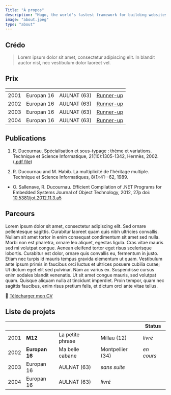 ```yaml
---
Title: "À propos"
description: "Hugo, the world's fastest framework for building websites"
image: "about.jpeg"
type: "about"
---
```


## Crédo

> Lorem ipsum dolor sit amet, consectetur adipiscing elit. In blandit auctor nisl, nec vestibulum dolor laoreet vel.

## Prix

| <!-- -->    |  <!-- -->   | <!-- -->  | <!-- -->  |
| ------ | ---------------- | ------ | ---|
| 2001 | Europan 16 | AULNAT (63) | [Runner-up](https://example.com) |
| 2002 | Europan 16 | AULNAT (63) | [Runner-up](https://example.com) |
| 2003 | Europan 16 | AULNAT (63) | [Runner-up](https://example.com) |
| 2004 | Europan 16 | AULNAT (63) | [Runner-up](https://example.com) |

## Publications

1. R. Ducournau.
  Spécialisation et sous-typage : thème et variations.
  Technique et Science Informatique, 21(10):1305-1342, Hermès, 2002. ([.pdf file](https://example.com))

1. R. Ducournau and M. Habib.
  La multiplicité de l'héritage multiple.
  Technique et Science Informatiques, 8(1):41--62, 1989.

- O. Sallenave, R. Ducournau.
  Efficient Compilation of .NET Programs for Embedded Systems
  Journal of Object Technology, 2012, 27p
  doi: [10.5381/jot.2012.11.3.a5](https://example.com)

## Parcours

Lorem ipsum dolor sit amet, consectetur adipiscing elit. Sed ornare pellentesque sagittis. Curabitur laoreet quam quis nibh ultricies convallis. Nullam sit amet tortor in enim consequat condimentum sit amet sed nulla. Morbi non est pharetra, ornare leo aliquet, egestas ligula. Cras vitae mauris sed mi volutpat congue. Aenean eleifend tortor eget risus scelerisque lobortis. Curabitur est dolor, ornare quis convallis eu, fermentum in justo. Etiam nec turpis id mauris tempus gravida elementum ut quam. Vestibulum ante ipsum primis in faucibus orci luctus et ultrices posuere cubilia curae; Ut dictum eget elit sed pulvinar. Nam ac varius ex. Suspendisse cursus enim sodales blandit venenatis. Ut sit amet congue mauris, sed volutpat quam. Quisque aliquam nulla at tincidunt imperdiet. Proin tempor, quam nec sagittis faucibus, enim risus pretium felis, et dictum orci ante vitae tellus.

:page_facing_up: [Télécharger mon CV](curriculum.pdf)

## Liste de projets

| <!-- -->    |  <!-- -->   | <!-- --> | <!-- -->  | Status  |
| ------ | ---------------- | ------ | ---|--- |
| 2001 | **M12** | La petite phrase | Millau (12) | *livré* |
| 2002 | **Europan 16** | Ma belle cabane | Montpellier (34) | *en cours* |
| 2003 | Europan 16 | AULNAT (63) | *sans suite* |
| 2004 | Europan 16 | AULNAT (63) | *livré* |

